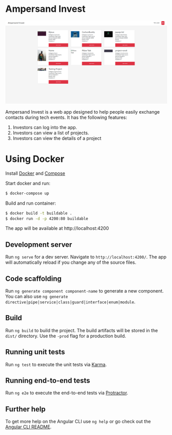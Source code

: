 # Ampersand Invest

![preview](ampersand-invest.png)

Ampersand Invest is a web app designed to help people easily exchange contacts during
tech events. It has the following features:
1. Investors can log into the app.
2. Investors can view a list of projects.
3. Investors can view the details of a project

# Using Docker

Install [Docker](https://docs.docker.com/installation/#installation) and [Compose](https://docs.docker.com/compose/install/#install-compose)

Start docker and run:

```bash
$ docker-compose up

```

Build and run container:

```bash
$ docker build -t buildable . 
$ docker run -d -p 4200:80 buildable
```

The app will be available at http://localhost:4200

## Development server

Run `ng serve` for a dev server. Navigate to `http://localhost:4200/`. The app will automatically reload if you change any of the source files.

## Code scaffolding

Run `ng generate component component-name` to generate a new component. You can also use `ng generate directive|pipe|service|class|guard|interface|enum|module`.

## Build

Run `ng build` to build the project. The build artifacts will be stored in the `dist/` directory. Use the `-prod` flag for a production build.

## Running unit tests

Run `ng test` to execute the unit tests via [Karma](https://karma-runner.github.io).

## Running end-to-end tests

Run `ng e2e` to execute the end-to-end tests via [Protractor](http://www.protractortest.org/).

## Further help

To get more help on the Angular CLI use `ng help` or go check out the [Angular CLI README](https://github.com/angular/angular-cli/blob/master/README.md).
